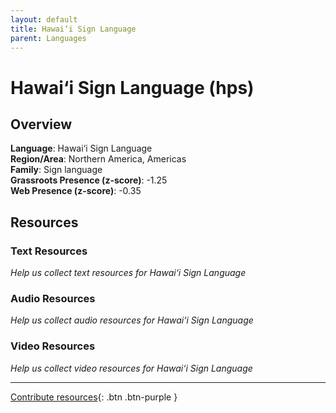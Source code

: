 ```yaml
---
layout: default
title: Hawai‘i Sign Language
parent: Languages
---
```


# Hawai‘i Sign Language (hps)

## Overview

**Language**: Hawai‘i Sign Language  
**Region/Area**: Northern America, Americas  
**Family**: Sign language  
**Grassroots Presence (z-score)**: -1.25  
**Web Presence (z-score)**: -0.35  

## Resources

### Text Resources
*Help us collect text resources for Hawai‘i Sign Language*

### Audio Resources
*Help us collect audio resources for Hawai‘i Sign Language*

### Video Resources
*Help us collect video resources for Hawai‘i Sign Language*

---

[Contribute resources](https://forms.office.com/e/1SfLJx3u1r){: .btn .btn-purple }
